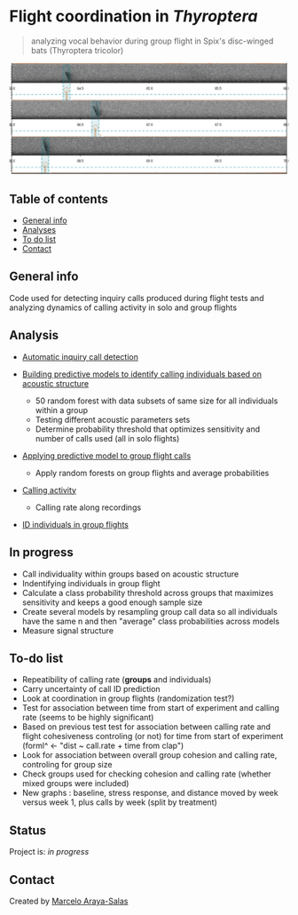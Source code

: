 # Flight coordination in *Thyroptera*

> analyzing vocal behavior during group flight in Spix's disc-winged bats (Thyroptera tricolor)

![Inquiry call automatic detection](./img/example_fig.png)

## Table of contents
* [General info](#general-info)
* [Analyses](#Analyses)
* [To do list](#to-do-list)
* [Contact](#contact)

## General info

Code used for detecting inquiry calls produced during flight tests and analyzing dynamics of calling activity in solo and group flights

## Analysis

* [Automatic inquiry call detection](https://rpubs.com/marcelo-araya-salas/671954)
* [Building predictive models to identify calling individuals based on acoustic structure]()
    - 50 random forest with data subsets of same size for all individuals within a group
    - Testing different acoustic parameters sets
    - Determine probability threshold that optimizes sensitivity and number of calls used (all in solo flights)

* [Applying predictive model to group flight calls](https://rpubs.com/marcelo-araya-salas/818063)
    - Apply random forests on group flights and average probabilities 

* [Calling activity](https://rpubs.com/marcelo-araya-salas/671951)
    - Calling rate along recordings 
* [ID individuals in group flights](hhttps://rpubs.com/marcelo-araya-salas/679920)


## In progress

* Call individuality within groups based on acoustic structure
* Indentifying individuals in group flight
* Calculate a class probability threshold across groups that maximizes sensitivity and keeps a good enough sample size
* Create several models by resampling group call data so all individuals have the same n and then "average" class probabilities across models 
* Measure signal structure

## To-do list

* Repeatibility of calling rate (**groups** and individuals)
* Carry uncertainty of call ID prediction
* Look at coordination in group flights (randomization test?)
* Test for association between time from start of experiment and calling rate (seems to be highly significant)
* Based on previous test test for association between calling rate and flight cohesiveness controling (or not) for time from start of experiment (forml^ <- "dist ~ call.rate + time from clap")
* Look for association between overall group cohesion and calling rate, controling for group size
* Check groups used for checking cohesion and calling rate (whether mixed groups were included)
* New graphs : baseline, stress response, and distance moved by week versus week 1, plus calls by week (split by treatment)

## Status
Project is: _in progress_

## Contact
Created by [Marcelo Araya-Salas](https://marceloarayasalas.weebly.com/)
